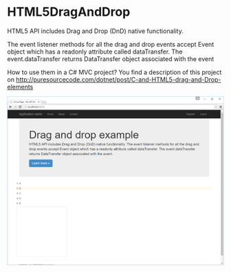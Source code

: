 # HTML5DragAndDrop
HTML5 API includes Drag and Drop (DnD) native functionality.

The event listener methods for all the drag and drop events accept Event object which has a readonly attribute called dataTransfer. The event.dataTransfer returns DataTransfer object associated with the event 

How to use them in a C# MVC project? You find a description of this project on http://puresourcecode.com/dotnet/post/C-and-HTML5-drag-and-Drop-elements

![HTML5DragAndDrop](https://raw.githubusercontent.com/erossini/HTML5DragAndDrop/master/DragAndDrop_App.PNG)
